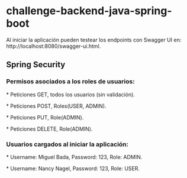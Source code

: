 # challenge-backend-java-spring-boot

Al iniciar la aplicación pueden testear los endpoints con Swagger UI en: http://localhost:8080/swagger-ui.html.

## Spring Security
<h3>Permisos asociados a los roles de usuarios:</h3>
    <p>* Peticiones GET, todos los usuarios (sin validación).</p>
    <p>* Peticiones POST, Roles(USER, ADMIN).</p>
    <p>* Peticiones PUT, Role(ADMIN).</p>
    <p>* Peticiones DELETE, Role(ADMIN).</p>

<H3>Usuarios cargados al iniciar la aplicación:</H3>
    <p>* Username: Miguel Bada, Password: 123, Role: ADMIN.</p>
    <p>* Username: Nancy Nagel, Password: 123, Role: USER.</p>
